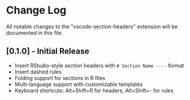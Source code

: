 # Change Log

All notable changes to the "vscode-section-headers" extension will be documented in this file.

## [0.1.0] - Initial Release

- Insert RStudio-style section headers with `# Section Name ----` format
- Insert dashed rules
- Folding support for sections in R files
- Multi-language support with customizable templates
- Keyboard shortcuts: Alt+Shift+R for headers, Alt+Shift+- for rules
